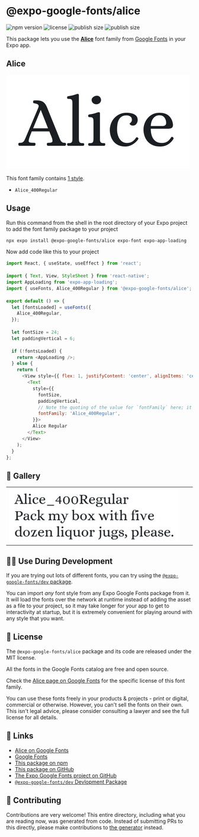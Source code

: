 # @expo-google-fonts/alice

![npm version](https://flat.badgen.net/npm/v/@expo-google-fonts/alice)
![license](https://flat.badgen.net/github/license/expo/google-fonts)
![publish size](https://flat.badgen.net/packagephobia/install/@expo-google-fonts/alice)
![publish size](https://flat.badgen.net/packagephobia/publish/@expo-google-fonts/alice)

This package lets you use the [**Alice**](https://fonts.google.com/specimen/Alice) font family from [Google Fonts](https://fonts.google.com/) in your Expo app.

## Alice

![Alice](./font-family.png)

This font family contains [1 style](#-gallery).

- `Alice_400Regular`

## Usage

Run this command from the shell in the root directory of your Expo project to add the font family package to your project
```sh
npx expo install @expo-google-fonts/alice expo-font expo-app-loading
```

Now add code like this to your project
```js
import React, { useState, useEffect } from 'react';

import { Text, View, StyleSheet } from 'react-native';
import AppLoading from 'expo-app-loading';
import { useFonts, Alice_400Regular } from '@expo-google-fonts/alice';

export default () => {
  let [fontsLoaded] = useFonts({
    Alice_400Regular,
  });

  let fontSize = 24;
  let paddingVertical = 6;

  if (!fontsLoaded) {
    return <AppLoading />;
  } else {
    return (
      <View style={{ flex: 1, justifyContent: 'center', alignItems: 'center' }}>
        <Text
          style={{
            fontSize,
            paddingVertical,
            // Note the quoting of the value for `fontFamily` here; it expects a string!
            fontFamily: 'Alice_400Regular',
          }}>
          Alice Regular
        </Text>
      </View>
    );
  }
};

```

## 🔡 Gallery


||||
|-|-|-|
|![Alice_400Regular](./Alice_400Regular.ttf.png)||||


## 👩‍💻 Use During Development

If you are trying out lots of different fonts, you can try using the [`@expo-google-fonts/dev` package](https://github.com/expo/google-fonts/tree/master/font-packages/dev#readme).

You can import *any* font style from any Expo Google Fonts package from it. It will load the fonts
over the network at runtime instead of adding the asset as a file to your project, so it may take longer
for your app to get to interactivity at startup, but it is extremely convenient
for playing around with any style that you want.

## 📖 License

The `@expo-google-fonts/alice` package and its code are released under the MIT license.

All the fonts in the Google Fonts catalog are free and open source.

Check the [Alice page on Google Fonts](https://fonts.google.com/specimen/Alice) for the specific license of this font family.

You can use these fonts freely in your products & projects - print or digital, commercial or otherwise. However, you can't sell the fonts on their own. This isn't legal advice, please consider consulting a lawyer and see the full license for all details.

## 🔗 Links

- [Alice on Google Fonts](https://fonts.google.com/specimen/Alice)
- [Google Fonts](https://fonts.google.com/)
- [This package on npm](https://www.npmjs.com/package/@expo-google-fonts/alice)
- [This package on GitHub](https://github.com/expo/google-fonts/tree/master/font-packages/alice)
- [The Expo Google Fonts project on GitHub](https://github.com/expo/google-fonts)
- [`@expo-google-fonts/dev` Devlopment Package](https://github.com/expo/google-fonts/tree/master/font-packages/dev)

## 🤝 Contributing

Contributions are very welcome! This entire directory, including what you are reading now, was generated from code. Instead of submitting PRs to this directly, please make contributions to [the generator](https://github.com/expo/google-fonts/tree/master/packages/generator) instead.
